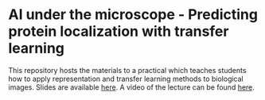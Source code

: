 # AI under the microscope - Predicting protein localization with transfer learning

This repository hosts the materials to a practical which teaches students how to apply representation and transfer learning methods to biological images.
Slides are available [here](https://docs.google.com/presentation/d/1i8hjj7zUVnxfcLyxVsushuhwA_vn_0kCVZ88uP0DlH8/edit?usp=sharing). A video of the lecture can be found [here](https://youtu.be/dVwmjGI0gic).